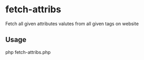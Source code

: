 # fetch-attribs
Fetch all given attributes valutes from all given tags on website

## Usage
php fetch-attribs.php <url> <tag> <attribuite>
